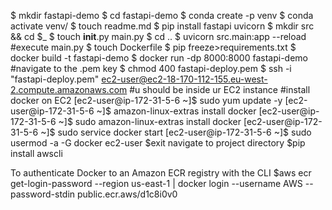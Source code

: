 $ mkdir fastapi-demo
$ cd fastapi-demo
$ conda create -p venv
$ conda activate venv/
$ touch readme.md
$ pip install fastapi uvicorn
$ mkdir src && cd $_
$ touch __init__.py main.py
$ cd ..
$ uvicorn src.main:app --reload #execute main.py
$ touch Dockerfile
$ pip freeze>requirements.txt
$ docker build -t fastapi-demo
$ docker run -dp 8000:8000 fastapi-demo
#navigate to the .pem key
$ chmod 400 fastapi-deploy.pem
$ ssh -i "fastapi-deploy.pem" ec2-user@ec2-18-170-112-155.eu-west-2.compute.amazonaws.com
#u should be inside ur EC2 instance
#install docker on EC2
[ec2-user@ip-172-31-5-6 ~]$ sudo yum update -y
[ec2-user@ip-172-31-5-6 ~]$ amazon-linux-extras install docker
[ec2-user@ip-172-31-5-6 ~]$ sudo amazon-linux-extras install docker
[ec2-user@ip-172-31-5-6 ~]$ sudo service docker start
[ec2-user@ip-172-31-5-6 ~]$ sudo usermod -a -G docker ec2-user
$exit
navigate to project directory
$pip install awscli

To authenticate Docker to an Amazon ECR registry with the CLI
$aws ecr get-login-password --region us-east-1 | docker login --username AWS --password-stdin public.ecr.aws/d1c8i0v0
